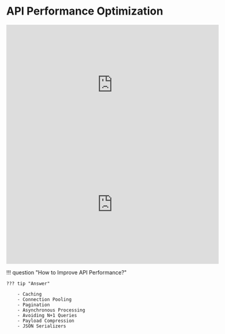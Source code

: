 # API Performance Optimization

<iframe width="560" height="315" src="https://www.youtube.com/embed/zvWKqUiovAM?si=0JIYNvFGLvZD2cpC" title="YouTube video player" frameborder="0" allow="accelerometer; autoplay; clipboard-write; encrypted-media; gyroscope; picture-in-picture; web-share" referrerpolicy="strict-origin-when-cross-origin" allowfullscreen></iframe>

<iframe width="560" height="315" src="https://www.youtube.com/embed/14K_a2kKTxU?si=DPlB4gANTQ2UG8MW" title="YouTube video player" frameborder="0" allow="accelerometer; autoplay; clipboard-write; encrypted-media; gyroscope; picture-in-picture; web-share" referrerpolicy="strict-origin-when-cross-origin" allowfullscreen></iframe>

!!! question "How to Improve API Performance?"

    ??? tip "Answer"

        - Caching
        - Connection Pooling
        - Pagination
        - Asynchronous Processing
        - Avoiding N+1 Queries
        - Payload Compression
        - JSON Serializers
